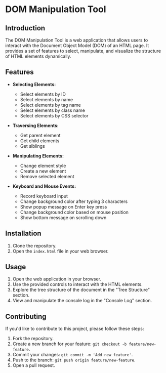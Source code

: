 # DOM Manipulation Tool

## Introduction

The DOM Manipulation Tool is a web application that allows users to interact with the Document Object Model (DOM) of an HTML page. It provides a set of features to select, manipulate, and visualize the structure of HTML elements dynamically.

## Features

- **Selecting Elements:**
  - Select elements by ID
  - Select elements by name
  - Select elements by tag name
  - Select elements by class name
  - Select elements by CSS selector

- **Traversing Elements:**
  - Get parent element
  - Get child elements
  - Get siblings

- **Manipulating Elements:**
  - Change element style
  - Create a new element
  - Remove selected element

- **Keyboard and Mouse Events:**
  - Record keyboard input
  - Change background color after typing 3 characters
  - Show popup message on Enter key press
  - Change background color based on mouse position
  - Show bottom message on scrolling down

## Installation

1. Clone the repository.
2. Open the `index.html` file in your web browser.

## Usage

1. Open the web application in your browser.
2. Use the provided controls to interact with the HTML elements.
3. Explore the tree structure of the document in the "Tree Structure" section.
4. View and manipulate the console log in the "Console Log" section.

## Contributing

If you'd like to contribute to this project, please follow these steps:

1. Fork the repository.
2. Create a new branch for your feature: `git checkout -b feature/new-feature`.
3. Commit your changes: `git commit -m 'Add new feature'`.
4. Push to the branch: `git push origin feature/new-feature`.
5. Open a pull request.



